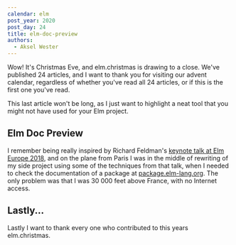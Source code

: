 ```yaml
---
calendar: elm
post_year: 2020
post_day: 24
title: elm-doc-preview
authors:
  - Aksel Wester
---
```

Wow! It's Christmas Eve, and elm.christmas is drawing to a close. We've published 24 articles, and I want to thank you for visiting our advent calendar, regardless of whether you've read all 24 articles, or if this is the first one you've read.

This last article won't be long, as I just want to highlight a neat tool that you might not have used for your Elm project.

## Elm Doc Preview

I remember being really inspired by Richard Feldman's [keynote talk at Elm Europe 2018](https://youtu.be/x1FU3e0sT1I), and on the plane from Paris I was in the middle of rewriting of my side project using some of the techniques from that talk, when I needed to check the documentation of a package at [package.elm-lang.org](https://package.elm-lang.org). The only problem was that I was 30 000 feet above France, with no Internet access.

## Lastly...

Lastly I want to thank every one who contributed to this years elm.christmas.